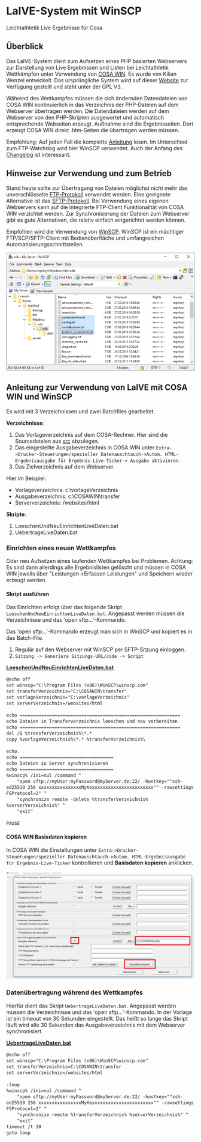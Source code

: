 # LaIVE-System mit WinSCP
Leichtathletik Live Ergebnisse für Cosa

## Überblick
Das LaIVE-System dient zum Aufsetzen eines PHP basierten Webservers zur Darstellung von Live Ergebnissen und Listen bei Leichtathletik Wettkämpfen unter Verwendung von [COSA WIN](http://www.cosa-software.de). Es wurde von Kilian Wenzel entwickelt. Das ursprüngliche System wird auf dieser [Website](http://laive.de/LaIVE-System) zur Verfügung gestellt und steht unter der GPL V3.

Während des Wettkampfes müssen die sich ändernden Datendateien von COSA WIN kontinuierlich in das Verzeichnis der PHP-Dateien auf dem Webserver übertragen werden. Die Datendateien werden auf dem Webserver von den PHP-Skripten ausgewertet und automatisch entsprechende Webseiten erzeugt. Außnahme sind die Ergebnisseiten. Dort erzeugt COSA WIN direkt .htm-Seiten die übertragen werden müssen.

Empfehlung: 
Auf jeden Fall die komplette [Anleitung](https://github.com/Koseng/LaIVE-System/blob/master/doc/LaIVE_Kurzinformation_2013-11-22.pdf) lesen. Im Unterschied zum FTP-Watchdog wird hier WinSCP verwendet. Auch der Anfang des [Changelog](https://github.com/Koseng/LaIVE-System/blob/master/doc/changelog.txt) ist interessant.

## Hinweise zur Verwendung und zum Betrieb
Stand heute sollte zur Übertragung von Dateien möglichst nicht mehr das unverschlüsselte [FTP-Protokoll](https://de.wikipedia.org/wiki/File_Transfer_Protocol) verwendet werden. Eine geeignete Alternative ist das [SFTP-Protokoll](https://de.wikipedia.org/wiki/File_Transfer_Protocol). Bei Verwendung eines eigenen Webservers kann auf die integrierte FTP-Client Funktionalität von COSA WIN verzichtet werden. Zur Synchronisierung der Dateien zum Webserver gibt es gute Alternativen, die relativ einfach eingerichtet werden können.

Empfohlen wird die Verwendung von [WinSCP](https://winscp.net/). WinSCP ist ein mächtiger FTP/SCP/SFTP-Client mit Bedienoberfläche und umfangreichen Automatisierungsschnittstellen. 

![Bild WinSCP](https://github.com/Koseng/LaIVE-System/blob/master/pictures/explorer.png)

## Anleitung zur Verwendung von LaIVE mit COSA WIN und WinSCP
Es wird mit 3 Verzeichnissen und zwei Batchfiles gearbeitet.

**Verzeichnisse**:
1. Das Vorlageverzeichnis auf dem COSA-Rechner. 
   Hier sind die Sourcedateien aus [src](https://github.com/Koseng/LaIVE-System/tree/master/src) abzulegen.
2. Das eingestellte Ausgabeverzeichnis in COSA WIN unter `Extra->Drucker-Steuerungen/spezieller Datenauschtauch->Autom. HTML-Ergebnisausgabe für Ergebnis-Live-Ticker-> Ausgabe aktivieren`. 
3. Das Zielverzeichnis auf dem Webserver.

Hier im Beispiel:
- Vorlageverzeichnis: c:\vorlageVerzeichnis
- Ausgabeverzeichnis: c:\COSAWIN\transfer
- Serververzeichnis:  /websites/html

**Skripte**:
1. LoeschenUndNeuEinrichtenLiveDaten.bat
2. UebertrageLiveDaten.bat

### Einrichten eines neuen Wettkampfes
Oder neu Aufsetzen eines laufenden Wettkampfes bei Problemen. Achtung: Es sind dann allerdings alle Ergebnislisten gelöscht und müssen in COSA WIN jeweils über "Leistungen->Erfassen Leistungen" und Speichern wieder erzeugt werden.

#### Skript ausführen
Das Einrichten erfolgt über das folgende Skript `LoeschenUndNeuEinrichtenLiveDaten.bat`. Angepasst werden müssen die Verzeichnisse und das 'open sftp...'-Kommando. 

Das 'open sftp...'-Kommando erzeugt man sich in WinSCP und kopiert es in das Batch-File. 
1. Regulär auf den Webserver mit WinSCP per SFTP-Sitzung einloggen.
2. `Sitzung -> Generiere Sitzungs-URL/code -> Script`

[**LoeschenUndNeuEinrichtenLiveDaten.bat**](https://github.com/Koseng/LaIVE-System/blob/master/scripts/LoeschenUndNeuEinrichtenLiveDaten.bat)
```Batchfile
@echo off 
set winscp="C:\Program Files (x86)\WinSCP\winscp.com"
set transferVerzeichnis="C:\COSAWIN\transfer"
set vorlageVerzeichnis="C:\vorlageVerzeichnis"
set serverVerzeichnis=/websites/html

echo ============================================================
echo Dateien in Transferverzeichnis loeschen und neu vorbereiten
echo ============================================================
del /Q %transferVerzeichnis%\*.*
copy %vorlageVerzeichnis%\*.* %transferVerzeichnis%\

echo.
echo ===================================
echo Dateien zu Server synchronisieren
echo ===================================
%winscp% /ini=nul /command ^
    "open sftp://myUser:myPassword@myServer.de:22/ -hostkey=""ssh-ed25519 256 xxxxxxxxxxxxxxxxMyKexxxxxxxxxxxxxxxxxxxxxxx"" -rawsettings FSProtocol=2" ^
    "synchronize remote -delete %transferVerzeichnis% %serverVerzeichnis%" ^
    "exit"

PAUSE
```

#### COSA WIN Basisdaten kopieren
In COSA WIN die Einstellungen unter `Extra->Drucker-Steuerungen/spezieller Datenauschtauch->Autom. HTML-Ergebnisausgabe für Ergebnis-Live-Ticker` kontrollieren und **Basisdaten kopieren** anklicken.

![Bild COSAWIN](https://github.com/Koseng/LaIVE-System/blob/master/pictures/cosawintransfer.JPG)

### Datenübertragung während des Wettkampfes
Hierfür dient das Skript `UebertrageLiveDaten.bat`. Angepasst werden müssen die Verzeichnisse und das 'open sftp...'-Kommando. In der Vorlage ist ein timeout von 30 Sekunden eingestellt. Das heißt so lange das Skript läuft wird alle 30 Sekunden das Ausgabeverzeichnis mit dem Webserver synchronisiert.

[**UebertrageLiveDaten.bat**](https://github.com/Koseng/LaIVE-System/blob/master/scripts/UebertrageLiveDaten.bat)
```Batchfile
@echo off
set winscp="C:\Program Files (x86)\WinSCP\winscp.com"
set transferVerzeichnis=C:\COSAWIN\transfer
set serverVerzeichnis=/websites/html

:loop
%winscp% /ini=nul /command ^
    "open sftp://myUser:myPassword@myServer.de:22/ -hostkey=""ssh-ed25519 256 xxxxxxxxxxxxxxxxMyKexxxxxxxxxxxxxxxxxxxxxxx"" -rawsettings FSProtocol=2" ^
    "synchronize remote %transferVerzeichnis% %serverVerzeichnis%" ^
    "exit"
timeout /t 30
goto loop
```
